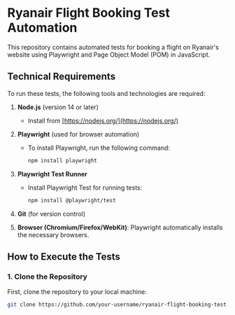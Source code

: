 # Ryanair Flight Booking Test Automation

This repository contains automated tests for booking a flight on Ryanair's website using Playwright and Page Object Model (POM) in JavaScript.

## Technical Requirements

To run these tests, the following tools and technologies are required:

1. **Node.js** (version 14 or later)
   - Install from [https://nodejs.org/](https://nodejs.org/)

2. **Playwright** (used for browser automation)
   - To install Playwright, run the following command:
     ```bash
     npm install playwright
     ```

3. **Playwright Test Runner**
   - Install Playwright Test for running tests:
     ```bash
     npm install @playwright/test
     ```

4. **Git** (for version control)

5. **Browser (Chromium/Firefox/WebKit)**: Playwright automatically installs the necessary browsers.

## How to Execute the Tests

### 1. Clone the Repository
First, clone the repository to your local machine:
```bash
git clone https://github.com/your-username/ryanair-flight-booking-test.git
